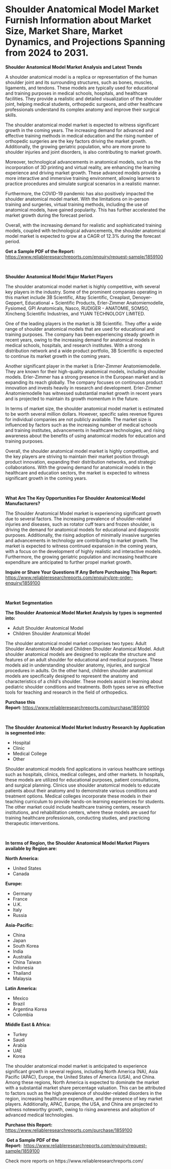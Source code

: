 <p><h1>Shoulder Anatomical Model Market Furnish Information about Market Size, Market Share, Market Dynamics, and Projections Spanning from 2024 to 2031.</h1></p><p><strong>Shoulder Anatomical Model Market Analysis and Latest Trends</strong></p>
<p><p>A shoulder anatomical model is a replica or representation of the human shoulder joint and its surrounding structures, such as bones, muscles, ligaments, and tendons. These models are typically used for educational and training purposes in medical schools, hospitals, and healthcare facilities. They provide a realistic and detailed visualization of the shoulder joint, helping medical students, orthopedic surgeons, and other healthcare professionals understand its complex anatomy and improve their surgical skills.</p><p>The shoulder anatomical model market is expected to witness significant growth in the coming years. The increasing demand for advanced and effective training methods in medical education and the rising number of orthopedic surgeries are the key factors driving the market growth. Additionally, the growing geriatric population, who are more prone to shoulder injuries and joint disorders, is also contributing to market growth.</p><p>Moreover, technological advancements in anatomical models, such as the incorporation of 3D printing and virtual reality, are enhancing the learning experience and driving market growth. These advanced models provide a more interactive and immersive training environment, allowing learners to practice procedures and simulate surgical scenarios in a realistic manner.</p><p>Furthermore, the COVID-19 pandemic has also positively impacted the shoulder anatomical model market. With the limitations on in-person training and surgeries, virtual training methods, including the use of anatomical models, have gained popularity. This has further accelerated the market growth during the forecast period.</p><p>Overall, with the increasing demand for realistic and sophisticated training models, coupled with technological advancements, the shoulder anatomical model market is expected to grow at a CAGR of 12.3% during the forecast period.</p></p>
<p><strong>Get a Sample PDF of the Report:&nbsp;</strong> <a href="https://www.reliableresearchreports.com/enquiry/request-sample/1859100">https://www.reliableresearchreports.com/enquiry/request-sample/1859100</a></p>
<p>&nbsp;</p>
<p><strong>Shoulder Anatomical Model Major Market Players</strong></p>
<p><p>The shoulder anatomical model market is highly competitive, with several key players in the industry. Some of the prominent companies operating in this market include 3B Scientific, Altay Scientific, Creaplast, Denoyer-Geppert, Educational + Scientific Products, Erler-Zimmer Anatomiemodelle, Fysiomed, GPI Anatomicals, Nasco, RUDIGER - ANATOMIE, SOMSO, Xincheng Scientific Industries, and YUAN TECHNOLOGY LIMITED.</p><p>One of the leading players in the market is 3B Scientific. They offer a wide range of shoulder anatomical models that are used for educational and training purposes. The company has been experiencing steady growth in recent years, owing to the increasing demand for anatomical models in medical schools, hospitals, and research institutes. With a strong distribution network and a wide product portfolio, 3B Scientific is expected to continue its market growth in the coming years.</p><p>Another significant player in the market is Erler-Zimmer Anatomiemodelle. They are known for their high-quality anatomical models, including shoulder models. Erler-Zimmer has a strong presence in the European market and is expanding its reach globally. The company focuses on continuous product innovation and invests heavily in research and development. Erler-Zimmer Anatomiemodelle has witnessed substantial market growth in recent years and is projected to maintain its growth momentum in the future.</p><p>In terms of market size, the shoulder anatomical model market is estimated to be worth several million dollars. However, specific sales revenue figures for individual companies are not publicly available. The market size is influenced by factors such as the increasing number of medical schools and training institutes, advancements in healthcare technologies, and rising awareness about the benefits of using anatomical models for education and training purposes.</p><p>Overall, the shoulder anatomical model market is highly competitive, and the key players are striving to maintain their market position through product innovation, expanding their distribution networks, and strategic collaborations. With the growing demand for anatomical models in the healthcare and education sectors, the market is expected to witness significant growth in the coming years.</p></p>
<p>&nbsp;</p>
<p><strong>What Are The Key Opportunities For Shoulder Anatomical Model Manufacturers?</strong></p>
<p><p>The Shoulder Anatomical Model market is experiencing significant growth due to several factors. The increasing prevalence of shoulder-related injuries and diseases, such as rotator cuff tears and frozen shoulder, is driving the demand for anatomical models for educational and diagnostic purposes. Additionally, the rising adoption of minimally invasive surgeries and advancements in technology are contributing to market growth. The market is expected to witness continued expansion in the coming years, with a focus on the development of highly realistic and interactive models. Furthermore, the growing geriatric population and increasing healthcare expenditure are anticipated to further propel market growth.</p></p>
<p><strong>Inquire or Share Your Questions If Any Before Purchasing This Report:</strong> <a href="https://www.reliableresearchreports.com/enquiry/pre-order-enquiry/1859100">https://www.reliableresearchreports.com/enquiry/pre-order-enquiry/1859100</a></p>
<p>&nbsp;</p>
<p><strong>Market Segmentation</strong></p>
<p><strong>The Shoulder Anatomical Model Market Analysis by types is segmented into:</strong></p>
<p><ul><li>Adult Shoulder Anatomical Model</li><li>Children Shoulder Anatomical Model</li></ul></p>
<p><p>The shoulder anatomical model market comprises two types: Adult Shoulder Anatomical Model and Children Shoulder Anatomical Model. Adult shoulder anatomical models are designed to replicate the structure and features of an adult shoulder for educational and medical purposes. These models aid in understanding shoulder anatomy, injuries, and surgical procedures in adults. On the other hand, children shoulder anatomical models are specifically designed to represent the anatomy and characteristics of a child's shoulder. These models assist in learning about pediatric shoulder conditions and treatments. Both types serve as effective tools for teaching and research in the field of orthopedics.</p></p>
<p><strong>Purchase this Report:&nbsp;</strong><a href="https://www.reliableresearchreports.com/purchase/1859100">https://www.reliableresearchreports.com/purchase/1859100</a></p>
<p>&nbsp;</p>
<p><strong>The Shoulder Anatomical Model Market Industry Research by Application is segmented into:</strong></p>
<p><ul><li>Hospital</li><li>Clinic</li><li>Medical College</li><li>Other</li></ul></p>
<p><p>Shoulder anatomical models find applications in various healthcare settings such as hospitals, clinics, medical colleges, and other markets. In hospitals, these models are utilized for educational purposes, patient consultations, and surgical planning. Clinics use shoulder anatomical models to educate patients about their anatomy and to demonstrate various conditions and treatment options. Medical colleges incorporate these models in their teaching curriculum to provide hands-on learning experiences for students. The other market could include healthcare training centers, research institutions, and rehabilitation centers, where these models are used for training healthcare professionals, conducting studies, and practicing therapeutic interventions.</p></p>
<p>&nbsp;</p>
<p><strong>In terms of Region, the Shoulder Anatomical Model Market Players available by Region are:</strong></p>
<p>
    <p> <strong> North America: </strong>
        <ul>
            <li>United States</li>
            <li>Canada</li>
        </ul>
        </p> 
    <p> <strong> Europe: </strong>
        <ul>
            <li>Germany</li>
            <li>France</li>
            <li>U.K.</li>
            <li>Italy</li>
            <li>Russia</li>
        </ul>
        </p> 
    <p> <strong> Asia-Pacific: </strong>
        <ul>
            <li>China</li>
            <li>Japan</li>
            <li>South Korea</li>
            <li>India</li>
            <li>Australia</li>
            <li>China Taiwan</li>
            <li>Indonesia</li>
            <li>Thailand</li>
            <li>Malaysia</li>
        </ul>
        </p> 
    <p> <strong> Latin America: </strong>
        <ul>
            <li>Mexico</li>
            <li>Brazil</li>
            <li>Argentina Korea</li>
            <li>Colombia</li>
        </ul>
        </p> 
    <p> <strong> Middle East & Africa: </strong>
        <ul>
            <li>Turkey</li>
            <li>Saudi</li>
            <li>Arabia</li>
            <li>UAE</li>
            <li>Korea</li>
        </ul>
    </p>
    </p>
<p><p>The shoulder anatomical model market is anticipated to experience significant growth in several regions, including North America (NA), Asia Pacific (APAC), Europe, the United States of America (USA), and China. Among these regions, North America is expected to dominate the market with a substantial market share percentage valuation. This can be attributed to factors such as the high prevalence of shoulder-related disorders in the region, increasing healthcare expenditure, and the presence of key market players. Additionally, APAC, Europe, the USA, and China are projected to witness noteworthy growth, owing to rising awareness and adoption of advanced medical technologies.</p></p>
<p><strong>Purchase this Report: </strong><a href="https://www.reliableresearchreports.com/purchase/1859100">https://www.reliableresearchreports.com/purchase/1859100</a></p>
<p>&nbsp;<strong>Get a Sample PDF of the Report:&nbsp;&nbsp;</strong><a href="https://www.reliableresearchreports.com/enquiry/request-sample/1859100">https://www.reliableresearchreports.com/enquiry/request-sample/1859100</a></p>
<p><strong></strong></p>
<p>Check more reports on https://www.reliableresearchreports.com/</p>